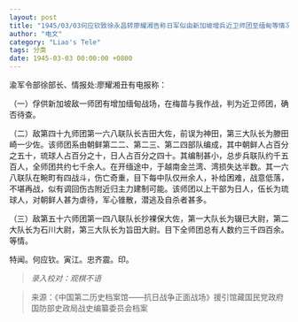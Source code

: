```yaml
---
layout: post
title: "1945/03/03何应钦致徐永昌转廖耀湘告称日军似由新加坡增兵近卫师团至缅甸等情况"
author: "电文"
category: "Liao's Tele"
tags: 分类
date: 1945-03-03 00:00:00 +0800
---
```

渝军令部徐部长、情报处:廖耀湘丑有电报称：

（一）俘供新加坡敌一师团有增加缅甸战场，在梅苗与我作战，判为近卫师团，确否待查。

（二）敌第四十九师团第一六八联队长吉田大佐，前误为神田，第三大队长为滕田崎一少佐。该师团系由朝鲜第二二、第二三、第二四部队编成，其中朝鲜人占百分之五十，琉球人占百分之十，日人占百分之四十。其编制甚小，总步兵联队约千五百人，全师团共约七千余人。在开缅途中，于越南金兰湾、湾损失达半数。其一六八联队在畹町有四战斗，伤亡奇重，目下每中队仅卅余人，补给困难，战意低落，不堪再战，似有调回伤古附近归主力建制可能。该师团以上干部为日人，伍长为琉球人，对朝鲜人甚为虐待，军心锥散，潜逃及自杀者甚多。

（三）敌第五十六师团第一四八联队长抄裸保大佐，第一大队长为辍已大尉，第二大队长为石川大尉，第三大队长为旨田大尉。目下全师团总有人数约三千四百余。等情。

特闻。何应钦。寅江。忠齐震。印。


>*录入校对：观棋不语*

> 来源：《中国第二历史档案馆——抗日战争正面战场》援引馆藏国民党政府国防部史政局战史编纂委员会档案